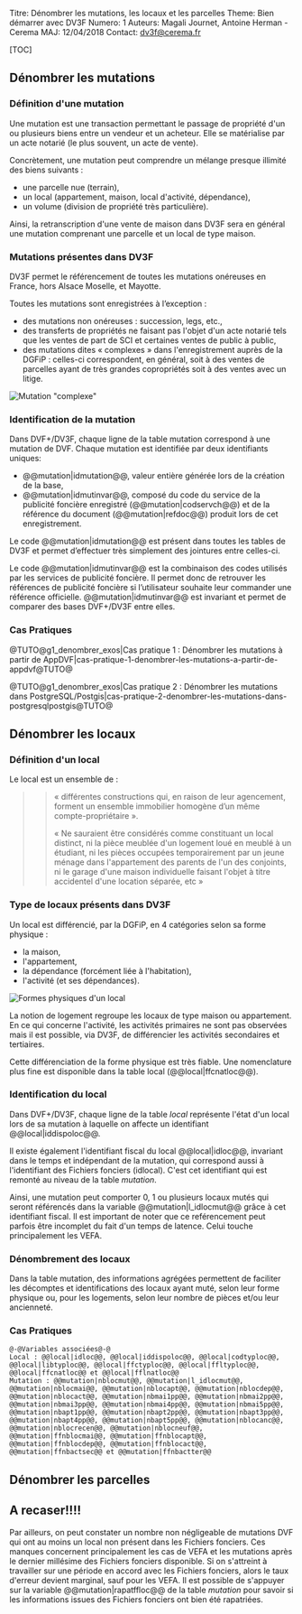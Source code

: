 Titre: Dénombrer les mutations, les locaux et les parcelles
Theme: Bien démarrer avec DV3F
Numero: 1 
Auteurs: Magali Journet, Antoine Herman - Cerema
MAJ: 12/04/2018
Contact: dv3f@cerema.fr

[TOC]

## Dénombrer les mutations

### Définition d'une mutation

Une mutation est une transaction permettant le passage de propriété d'un ou plusieurs biens entre un vendeur et un acheteur. Elle se matérialise par un acte notarié (le plus souvent, un acte de vente).

Concrètement, une mutation peut comprendre un mélange presque illimité des biens suivants :

* une parcelle nue (terrain), 
* un local (appartement, maison, local d'activité, dépendance),
* un volume (division de propriété très particulière).

Ainsi, la retranscription d'une vente de maison dans DV3F sera en général une mutation comprenant une parcelle et un local de type maison. 


### Mutations présentes dans DV3F

DV3F permet le référencement de toutes les mutations onéreuses en France, hors Alsace Moselle, et Mayotte. 

Toutes les mutations sont enregistrées à l’exception : 

* des mutations non onéreuses : succession, legs, etc.,
* des transferts de propriétés ne faisant pas l'objet d'un acte notarié tels que les ventes de part de SCI et certaines ventes de public à public,
* des mutations dites « complexes » dans l'enregistrement auprès de la DGFiP : celles-ci correspondent, en général, soit à des ventes de parcelles ayant de très grandes copropriétés soit à des ventes avec un litige.

![*Mutation "complexe"*](ressources/mutation_complexe.jpg "Mutation complexe") 

### Identification de la mutation

Dans DVF+/DV3F, chaque ligne de la table mutation correspond à une mutation de DVF. Chaque mutation est identifiée par deux identifiants uniques:

* @@mutation|idmutation@@, valeur entière générée lors de la création de la base, 
* @@mutation|idmutinvar@@, composé du code du service de la publicité foncière enregistré (@@mutation|codservch@@) et de la référence du document (@@mutation|refdoc@@) produit lors de cet enregistrement. 

Le code @@mutation|idmutation@@ est présent dans toutes les tables de DV3F et permet d’effectuer très simplement des jointures entre celles-ci. 

Le code @@mutation|idmutinvar@@ est la combinaison des codes utilisés par les services de publicité foncière. Il permet donc de retrouver les références de publicité foncière si l’utilisateur souhaite leur commander une référence officielle. @@mutation|idmutinvar@@ est invariant et permet de comparer des bases DVF+/DV3F entre elles.

### Cas Pratiques

@TUTO@g1_denombrer_exos|Cas pratique 1 : Dénombrer les mutations à partir de AppDVF|cas-pratique-1-denombrer-les-mutations-a-partir-de-appdvf@TUTO@ 

@TUTO@g1_denombrer_exos|Cas pratique 2 : Dénombrer les mutations dans PostgreSQL/Postgis|cas-pratique-2-denombrer-les-mutations-dans-postgresqlpostgis@TUTO@  





## Dénombrer les locaux


### Définition d'un local

Le local est un ensemble de :

>> « différentes constructions qui, en raison de leur agencement, forment un ensemble immobilier homogène d’un même compte-propriétaire ». 
>> 
>> « Ne sauraient être considérés comme constituant un local distinct, ni la pièce meublée d'un logement loué en meublé à un étudiant, ni les pièces occupées temporairement par un jeune ménage dans l'appartement des parents de l'un des conjoints, ni le garage d'une maison individuelle faisant l'objet à titre accidentel d'une location séparée, etc » 


### Type de locaux présents dans DV3F

Un local est différencié, par la DGFiP, en 4 catégories selon sa forme physique : 

* la maison,
* l'appartement,
* la dépendance (forcément liée à l'habitation),
* l'activité (et ses dépendances).

![*Formes physiques d'un local*](ressources/forme_physique_local.png "Formes physiques d'un local")

La notion de logement regroupe les locaux de type maison ou appartement. En ce qui concerne l'activité, les activités primaires ne sont pas observées mais il est possible, via DV3F, de différencier les activités secondaires et tertiaires. 


Cette différenciation de la forme physique est très fiable. Une nomenclature plus fine est disponible dans la table local (@@local|ffcnatloc@@). 

### Identification du local


Dans DVF+/DV3F, chaque ligne de la table _local_ représente l'état d'un local lors de sa mutation à laquelle on affecte un identifiant @@local|iddispoloc@@. 

Il existe également l'identifiant fiscal du local @@local|idloc@@, invariant dans le temps et indépendant de la mutation, qui correspond aussi à l'identifiant des Fichiers fonciers (idlocal). C'est cet identifiant qui est remonté au niveau de la table _mutation_. 

Ainsi, une mutation peut comporter 0, 1 ou plusieurs locaux mutés qui seront référencés dans la variable @@mutation|l_idlocmut@@ grâce à cet identifiant fiscal. Il est important de noter que ce reférencement peut parfois être incomplet du fait d'un temps de latence. Celui touche principalement les VEFA. 

### Dénombrement des locaux

Dans la table mutation, des informations agrégées permettent de faciliter les décomptes et identifications des locaux ayant muté, selon leur forme physique ou, pour les logements, selon leur nombre de pièces et/ou leur ancienneté. 

### Cas Pratiques



```variables
@-@Variables associées@-@
Local : @@local|idloc@@, @@local|iddispoloc@@, @@local|codtyploc@@, @@local|libtyploc@@, @@local|ffctyploc@@, @@local|ffltyploc@@, @@local|ffcnatloc@@ et @@local|fflnatloc@@
Mutation : @@mutation|nblocmut@@, @@mutation|l_idlocmut@@, @@mutation|nblocmai@@, @@mutation|nblocapt@@, @@mutation|nblocdep@@, @@mutation|nblocact@@, @@mutation|nbmai1pp@@, @@mutation|nbmai2pp@@, @@mutation|nbmai3pp@@, @@mutation|nbmai4pp@@, @@mutation|nbmai5pp@@, @@mutation|nbapt1pp@@, @@mutation|nbapt2pp@@, @@mutation|nbapt3pp@@, @@mutation|nbapt4pp@@, @@mutation|nbapt5pp@@, @@mutation|nblocanc@@, @@mutation|nblocrecen@@, @@mutation|nblocneuf@@, @@mutation|ffnblocmai@@, @@mutation|ffnblocapt@@, @@mutation|ffnblocdep@@, @@mutation|ffnblocact@@, @@mutation|ffnbactsec@@ et @@mutation|ffnbactter@@ 

```

 

## Dénombrer les parcelles


## A recaser!!!!
Par ailleurs, on peut constater un nombre non négligeable de mutations DVF qui ont au moins un local non présent dans les Fichiers fonciers. Ces manques concernent principalement les cas de VEFA et les mutations après le dernier millésime des Fichiers fonciers disponible. Si on s'attreint à travailler sur une période en accord avec les Fichiers fonciers, alors le taux d'erreur devient marginal, sauf pour les VEFA. Il est possible de s'appuyer sur la variable @@mutation|rapatffloc@@ de la table _mutation_ pour savoir si les informations issues des Fichiers fonciers ont bien été rapatriées.

